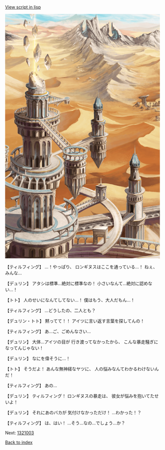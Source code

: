 [View script in lisp](../scripts/1321002.txt)

![desert_hill.png](../images/backgrounds/desert_hill.png)

【ティルフィング】
…！やっぱり、
ロンギヌスはここを通っている…！
ねぇ、みんな…

【デュリン】
アタシは標準…絶対に標準なの！
小さいなんて…絶対に認めない…！

【トト】
人のせいになんてしてない…！
僕はもう、大人だもん…！

【ティルフィング】
…どうしたの、二人とも？

【デュリン・トト】
黙ってて！！
アイツに言い返す言葉を探してんの！

【ティルフィング】
あ…ご、ごめんなさい…

【デュリン】
大体…アイツの目が
行き渡ってなかったから、
こんな暴走騒ぎになってんじゃない！

【デュリン】
なにを偉そうに…！

【トト】
そうだよ！
あんな無神経なヤツに、
人の悩みなんてわかるわけないんだ！

【ティルフィング】
あの…

【デュリン】
ティルフィング！
ロンギヌスの暴走は、
彼女が悩みを抱いてたせいよ！

【デュリン】
それにあのバカが
気付けなかっただけ！
…わかった！？

【ティルフィング】
は、はい！
…そう…なの…でしょう…か？

Next: [1321003](1321003.md)

[Back to index](index.md)
